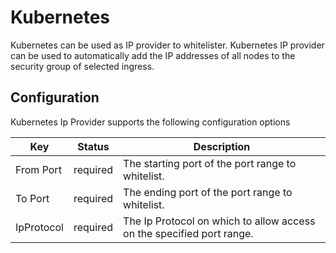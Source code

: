 # Kubernetes

Kubernetes can be used as IP provider to whitelister. Kubernetes IP provider can be used to automatically add the IP addresses of all nodes to the security group of selected ingress.

## Configuration

Kubernetes Ip Provider supports the following configuration options

|Key       |Status  |Description|
|----------|--------|-----------|
|From Port |required|The starting port of the port range to whitelist.|
|To Port   |required|The ending port of the port range to whitelist.|
|IpProtocol|required|The Ip Protocol on which to allow access on the specified port range.|